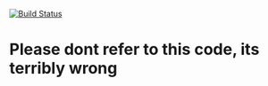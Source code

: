 [![Build Status](http://circleci-badges-max.herokuapp.com/img/blaZ3/android-mvvm-tdd?token=:e36fd82630a513163a32bd355ba4693d3475d68c)](https://circleci.com/gh/blaZ3/android-mvvm-tdd)


# Please dont refer to this code, its terribly wrong

